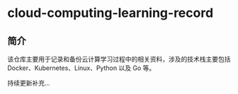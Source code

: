 # cloud-computing-learning-record

## 简介
该仓库主要用于记录和备份云计算学习过程中的相关资料，涉及的技术栈主要包括Docker、Kubernetes、Linux、Python 以及 Go 等。

持续更新补充...
